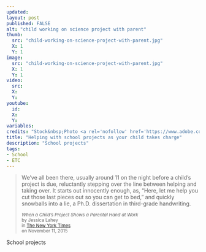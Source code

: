 ```yaml
---
updated:
layout: post
published: FALSE
alt: "child working on science project with parent"
thumb:
  src: "child-working-on-science-project-with-parent.jpg"
  X: 1
  Y: 1
image:
  src: "child-working-on-science-project-with-parent.jpg"
  X: 1
  Y: 1
video:
  src: 
  X: 
  Y: 
youtube:
  id: 
  X: 
  Y: 
variables: 
credits: "Stock&nbsp;Photo <a rel='nofollow' href='https://www.adobe.com/legal/terms.html' target='_blank'>&copy;</a>&nbsp;<a rel='nofollow' href='https://stock.adobe.com/stock-photo/teacher-overseeing-chemical-experiment-in-science-class/94589182' target='_blank'>Ilike</a>"
title: "Helping with school projects as your child takes charge"
description: "School projects"
tags:
- School
- ETC
---
```

<blockquote cite="http://parenting.blogs.nytimes.com/2015/11/11/when-a-childs-project-shows-a-parental-hand-at-work/"><div>
	<p>We’ve all been there, usually around 11 on the night before a child’s project is due, reluctantly stepping over the line between helping and taking over. It starts out innocently enough, as, “Here, let me help you cut those last pieces out so you can get to bed,” and quickly snowballs into a lie, a Ph.D. dissertation in third-grade handwriting.</p>
	<div class="citation"><small><cite>When a Child’s Project Shows a Parental Hand at Work</cite><br>by Jessica Lahey<br>in <a rel="nofollow" href="http://parenting.blogs.nytimes.com/2015/11/11/when-a-childs-project-shows-a-parental-hand-at-work/" title="When a Child’s Project Shows a Parental Hand at Work" target="_blank">The New York Times</a><br>on November 11, 2015</small></div>
</div></blockquote>

School projects